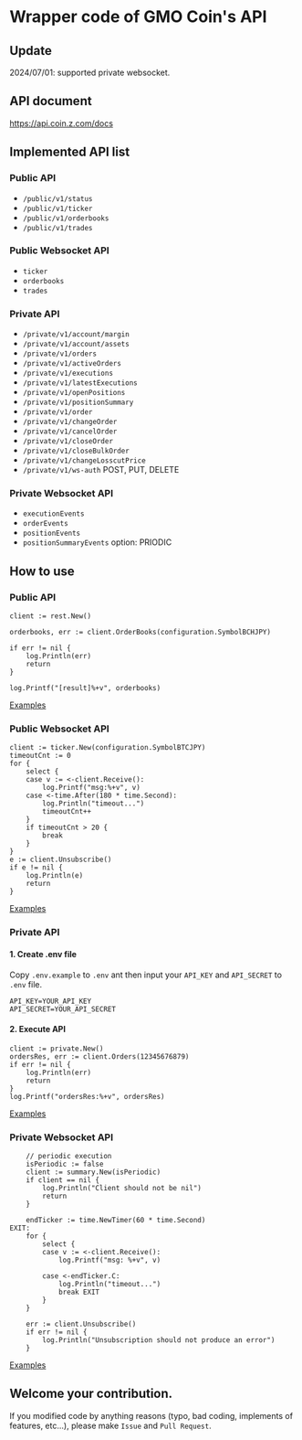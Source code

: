 # Wrapper code of GMO Coin's API

## Update
2024/07/01: supported private websocket.

## API document
https://api.coin.z.com/docs

## Implemented API list
### Public API
* `/public/v1/status`
* `/public/v1/ticker`
* `/public/v1/orderbooks`
* `/public/v1/trades`

### Public Websocket API
* `ticker`
* `orderbooks`
* `trades`

### Private API
* `/private/v1/account/margin`
* `/private/v1/account/assets`
* `/private/v1/orders`
* `/private/v1/activeOrders`
* `/private/v1/executions`
* `/private/v1/latestExecutions`
* `/private/v1/openPositions`
* `/private/v1/positionSummary`
* `/private/v1/order`
* `/private/v1/changeOrder`
* `/private/v1/cancelOrder`
* `/private/v1/closeOrder`
* `/private/v1/closeBulkOrder`
* `/private/v1/changeLosscutPrice`
* `/private/v1/ws-auth` POST, PUT, DELETE 

### Private Websocket API
* `executionEvents`
* `orderEvents`
* `positionEvents`
* `positionSummaryEvents` option: PRIODIC

## How to use
### Public API
```golang
client := rest.New()

orderbooks, err := client.OrderBooks(configuration.SymbolBCHJPY)

if err != nil {
    log.Println(err)
    return
}

log.Printf("[result]%+v", orderbooks)
```

[Examples](https://github.com/ijufumi/gogmocoin-examples/tree/master/app/public/rest)

### Public Websocket API
```golang
client := ticker.New(configuration.SymbolBTCJPY)
timeoutCnt := 0
for {
    select {
    case v := <-client.Receive():
        log.Printf("msg:%+v", v)
    case <-time.After(180 * time.Second):
        log.Println("timeout...")
        timeoutCnt++
    }
    if timeoutCnt > 20 {
        break
    }
}
e := client.Unsubscribe()
if e != nil {
    log.Println(e)
    return
}
```

[Examples](https://github.com/ijufumi/gogmocoin-examples/tree/master/app/public/ws)

### Private API
#### 1. Create .env file
Copy `.env.example` to `.env` ant then input your `API_KEY` and `API_SECRET` to `.env` file.

```.env
API_KEY=YOUR_API_KEY
API_SECRET=YOUR_API_SECRET
```

#### 2. Execute API

```golang
client := private.New()
ordersRes, err := client.Orders(12345676879)
if err != nil {
    log.Println(err)
    return
}
log.Printf("ordersRes:%+v", ordersRes)
```

[Examples](https://github.com/ijufumi/gogmocoin-examples/tree/master/app/private)


### Private Websocket API
```golang
    // periodic execution
    isPeriodic := false
	client := summary.New(isPeriodic)
	if client == nil {
        log.Println("Client should not be nil")
        return
    }

	endTicker := time.NewTimer(60 * time.Second)
EXIT:
	for {
		select {
		case v := <-client.Receive():
			log.Printf("msg: %+v", v)

		case <-endTicker.C:
			log.Println("timeout...")
			break EXIT
		}
	}

	err := client.Unsubscribe()
	if err != nil {
        log.Println("Unsubscription should not produce an error")
    }
```

[Examples](https://github.com/ijufumi/gogmocoin-examples/tree/master/app/private/ws)

## Welcome your contribution.
If you modified code by anything reasons (typo, bad coding, implements of features, etc...), please make `Issue` and `Pull Request`.
